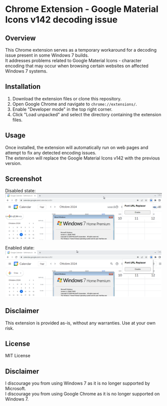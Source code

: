 # Chrome Extension - Google Material Icons v142 decoding issue

## Overview

This Chrome extension serves as a temporary workaround for a decoding issue present in some Windows 7 builds.  
It addresses problems related to Google Material Icons - character encoding that may occur when browsing certain websites on affected Windows 7 systems.

## Installation

1. Download the extension files or clone this repository.
2. Open Google Chrome and navigate to `chrome://extensions/`.
3. Enable "Developer mode" in the top right corner.
4. Click "Load unpacked" and select the directory containing the extension files.

## Usage

Once installed, the extension will automatically run on web pages and attempt to fix any detected encoding issues.  
The extension will replace the Google Material Icons v142 with the previous version.

## Screenshot

Disabled state:
![Disabled state](images/disabled.png)

Enabled state:
![Enabled state](images/enabled.png)


## Disclaimer

This extension is provided as-is, without any warranties. Use at your own risk.

## License

MIT License

## Disclaimer

I discourage you from using Windows 7 as it is no longer supported by Microsoft.  
I discourage you from using Google Chrome as it is no longer supported on Windows 7.  
